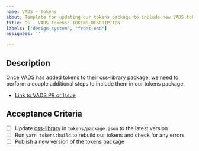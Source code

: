 ```yaml
---
name: VADS – Tokens
about: Template for updating our tokens package to include new VADS tokens
title: DS - VADS Tokens: TOKENS_DESCRIPTION
labels: ["design-system", "front-end"]
assignees: ''

---
```

## Description 
Once VADS has added tokens to their css-library package, we need to perform a couple additional steps to include them in our tokens package.

- [Link to VADS PR or Issue]()

## Acceptance Criteria
<!-- Add a checkbox for each item required to fulfill the user story/issue. -->  

-  [ ] Update [css-library](https://www.npmjs.com/package/@department-of-veterans-affairs/css-library) in `tokens/package.json` to the latest version
-  [ ] Run `yarn tokens:build` to rebuild our tokens and check for any errors
-  [ ] Publish a new version of the tokens package
